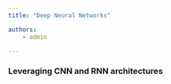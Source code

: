 ```yaml
---
title: "Deep Neural Networks"

authors:
    - admin

---
```

### Leveraging CNN and RNN architectures